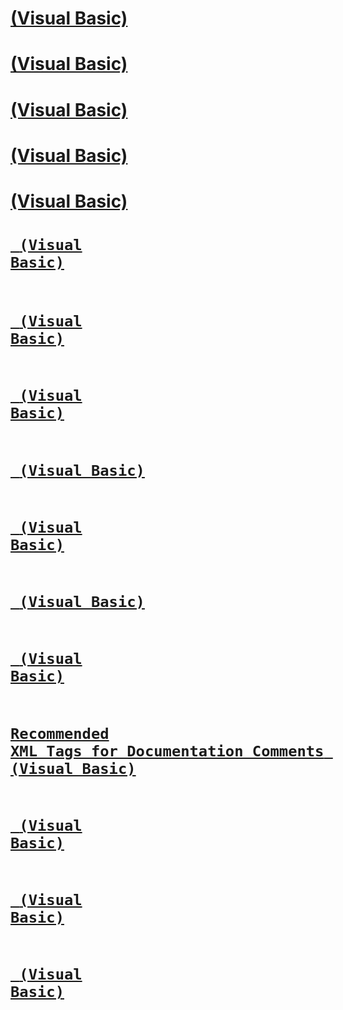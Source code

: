 # [<list> (Visual Basic)](list.md)
# [<exception> (Visual Basic)](exception.md)
# [<include> (Visual Basic)](include.md)
# [<para> (Visual Basic)](para.md)
# [<returns> (Visual Basic)](returns.md)
# [<code> (Visual Basic)](code.md)
# [<example> (Visual Basic)](example.md)
# [<paramref> (Visual Basic)](paramref.md)
# [<see> (Visual Basic)](see.md)
# [<param> (Visual Basic)](param.md)
# [<c> (Visual Basic)](c.md)
# [<seealso> (Visual Basic)](seealso.md)
# [Recommended XML Tags for Documentation Comments (Visual Basic)](recommended-xml-tags-for-documentation-comments.md)
# [<typeparam> (Visual Basic)](typeparam.md)
# [<permission> (Visual Basic)](permission.md)
# [<value> (Visual Basic)](value.md)
